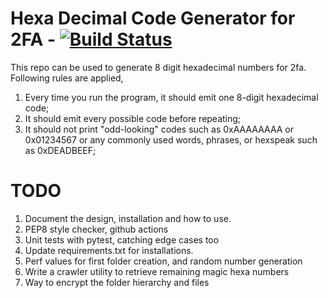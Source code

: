 # Hexa Decimal Code Generator for 2FA - [![Build Status](https://travis-ci.org/PraAnj/hexadecimal-2fa-code-generator.png?branch=main)](https://travis-ci.org/PraAnj/hexadecimal-2fa-code-generator)
This repo can be used to generate 8 digit hexadecimal numbers for 2fa. Following rules are applied,

1. Every time you run the program, it should emit one 8-digit hexadecimal code;
2. It should emit every possible code before repeating;
3. It should not print "odd-looking" codes such as 0xAAAAAAAA or 0x01234567 or any commonly used words, phrases, or hexspeak such as 0xDEADBEEF;

# TODO
1. Document the design, installation and how to use.
2. PEP8 style checker, github actions
3. Unit tests with pytest, catching edge cases too
4. Update requirements.txt for installations.
5. Perf values for first folder creation, and random number generation
6. Write a crawler utility to retrieve remaining magic hexa numbers
7. Way to encrypt the folder hierarchy and files